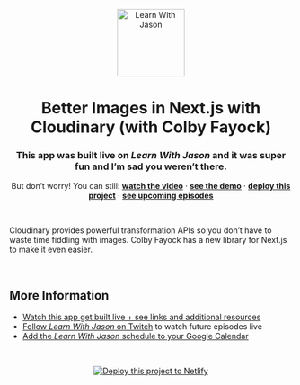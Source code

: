 <p align="center">
  <a href="https://www.learnwithjason.dev">
    <img src="https://res.cloudinary.com/jlengstorf/image/upload/w_600,q_auto,f_auto/v1609356421/lwj/learn-with-jason.png" alt="Learn With Jason" width="120" />
  </a>
</p>
<h1 align="center">
  Better Images in Next.js with Cloudinary (with Colby Fayock)
</h1>
<h3 align="center">
  This app was built live on <em>Learn With Jason</em> and it was super fun and I’m sad you weren’t there.
</h3>
<p align="center">
  But don’t worry! You can still: 
  <a href="https://www.learnwithjason.dev/better-images-in-next-js-with-cloudinary"><strong>watch the video</strong></a> · 
  <a href="https://cloudinary-nextjs.netlify.app"><strong>see the demo</strong></a> · 
  <a href="https://app.netlify.com/start/deploy?repository=https://github.com/learnwithjason/cloudinary-nextjs&utm_source=learnwithjason&utm_medium=github&utm_campaign=devex"><strong>deploy this project</strong></a> · 
  <a href="https://jason.af/lwj/schedule"><strong>see upcoming episodes</strong></a>
</p>

&nbsp;

Cloudinary provides powerful transformation APIs so you don’t have to waste time fiddling with images. Colby Fayock has a new library for Next.js to make it even easier.

&nbsp;

## More Information

- [Watch this app get built live + see links and additional resources][episode]
- [Follow _Learn With Jason_ on Twitch][twitch] to watch future episodes live
- [Add the _Learn With Jason_ schedule to your Google Calendar][cal]

&nbsp;
<p align="center">
  <a href="https://app.netlify.com/start/deploy?repository=https://github.com/learnwithjason/cloudinary-nextjs&utm_source=learnwithjason&utm_medium=github&utm_campaign=devex">
    <img src="https://www.netlify.com/img/deploy/button.svg" alt="Deploy this project to Netlify" />
  </a>
</p>

[episode]: https://www.learnwithjason.dev/better-images-in-next-js-with-cloudinary
[twitch]: https://jason.af/twitch
[cal]: https://jason.af/lwj/cal